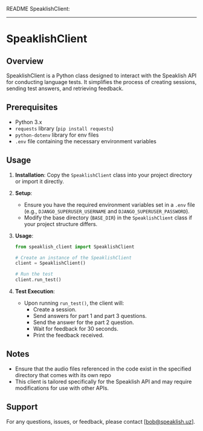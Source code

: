 README SpeaklishClient:

---

# SpeaklishClient

## Overview
SpeaklishClient is a Python class designed to interact with the Speaklish API for conducting language tests. It simplifies the process of creating sessions, sending test answers, and retrieving feedback.

## Prerequisites
- Python 3.x
- `requests` library (`pip install requests`)
- `python-dotenv` library for env files
- `.env` file containing the necessary environment variables

## Usage
1. **Installation**: Copy the `SpeaklishClient` class into your project directory or import it directly.

2. **Setup**:
   - Ensure you have the required environment variables set in a `.env` file (e.g., `DJANGO_SUPERUSER_USERNAME` and `DJANGO_SUPERUSER_PASSWORD`).
   - Modify the base directory (`BASE_DIR`) in the `SpeaklishClient` class if your project structure differs.

3. **Usage**:
   ```python
   from speaklish_client import SpeaklishClient

   # Create an instance of the SpeaklishClient
   client = SpeaklishClient()

   # Run the test
   client.run_test()
   ```

4. **Test Execution**:
   - Upon running `run_test()`, the client will:
     - Create a session.
     - Send answers for part 1 and part 3 questions.
     - Send the answer for the part 2 question.
     - Wait for feedback for 30 seconds.
     - Print the feedback received.

## Notes
- Ensure that the audio files referenced in the code exist in the specified directory that comes with its own repo
- This client is tailored specifically for the Speaklish API and may require modifications for use with other APIs.

## Support
For any questions, issues, or feedback, please contact [bob@speaklish.uz].

